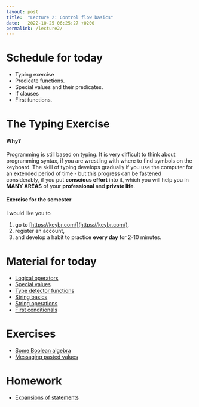 ```yaml
---
layout: post
title:  "Lecture 2: Control flow basics"
date:   2022-10-25 06:25:27 +0200
permalink: /lecture2/
---
```


# Schedule for today

- Typing exercise
- Predicate functions. 
- Special values and their predicates.
- If clauses
- First functions. 


# The Typing Exercise

#### Why? 
Programming is still based on typing. It is very difficult to think about programming syntax, if you are wrestling with where to find symbols on the keyboard. The skill of typing develops gradually if you use the computer for an extended period of time - but this progress can be fastened considerably, if you put **conscious effort** into it, which you will help you in **MANY AREAS** of your **professional** and **private life**.

#### Exercise for the semester

I would like you to  
1. go to [https://keybr.com/](https://keybr.com/),  
2. register an account,  
3. and develop a habit to practice **every day** for 2-10 minutes.  


# Material for today
- [Logical operators](https://adamkocsis.github.io/rkheion/2_Advanced_Beginner/02_types_and_variables/logical_operators.html)
- [Special values](https://adamkocsis.github.io/rkheion/2_Advanced_Beginner/02_types_and_variables/special_values.html)
- [Type detector functions](https://adamkocsis.github.io/rkheion/2_Advanced_Beginner/02_types_and_variables/type_predicates.html)
- [String basics](https://adamkocsis.github.io/rkheion/2_Advanced_Beginner/03_character_strings/simple_strings.html)
- [String operations](https://adamkocsis.github.io/rkheion/2_Advanced_Beginner/03_character_strings/basic_operations.html)
- [First conditionals](https://adamkocsis.github.io/rkheion/2_Advanced_Beginner/04_conditionals/if-statements.html)

# Exercises
- [Some Boolean algebra](https://adamkocsis.github.io/rkheion/Exercises/2022-10-24c_boolean_algebra.html)
- [Messaging pasted values](https://adamkocsis.github.io/rkheion/Exercises/2022-10-24b_message_paste.html)

# Homework
- [Expansions of statements](https://adamkocsis.github.io/rkheion/Exercises/2022-10-24a_expansion.html)


